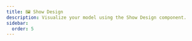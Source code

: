 ```yaml
---
title: 🖼️ Show Design
description: Visualize your model using the Show Design component.
sidebar:
  order: 5
---
```

